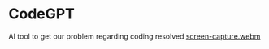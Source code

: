 # CodeGPT
AI tool to get our problem regarding coding resolved
[screen-capture.webm](https://user-images.githubusercontent.com/114183358/230787910-29fc536d-5f74-44b5-99cc-8abeb4da42f6.webm)

